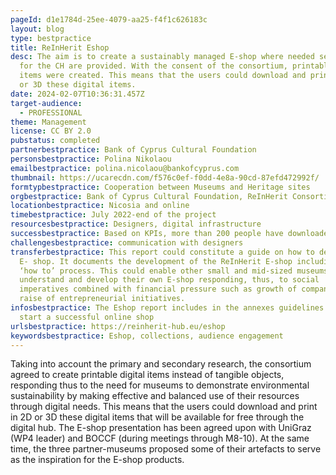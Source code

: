 ```yaml
---
pageId: d1e1784d-25ee-4079-aa25-f4f1c626183c
layout: blog
type: bestpractice
title: ReInHerit Eshop
desc: The aim is to create a sustainably managed E-shop where needed services
  for the CH are provided. With the consent of the consortium, printable digital
  items were created. This means that the users could download and print in 2D
  or 3D these digital items.
date: 2024-02-07T10:36:31.457Z
target-audience:
  - PROFESSIONAL
theme: Management
license: CC BY 2.0
pubstatus: completed
partnerbestpractice: Bank of Cyprus Cultural Foundation
personsbestpractice: Polina Nikolaou
emailbestpractice: polina.nicolaou@bankofcyprus.com
thumbnail: https://ucarecdn.com/f576c0ef-f0dd-4e8a-90cd-87efd472992f/
formtypbestpractice: Cooperation between Museums and Heritage sites
orgbestpractice: Bank of Cyprus Cultural Foundation, ReInHerit Consortium
locationbestpractice: Nicosia and online
timebestpractice: July 2022-end of the project
resourcesbestpractice: Designers, digital infrastructure
successbestpractice: Based on KPIs, more than 200 people have downloaded the products
challengesbestpractice: communication with designers
transferbestpractice: This report could constitute a guide on how to develop an
  E- shop. It documents the development of the ReInHerit E-shop including the
  ‘how to’ process. This could enable other small and mid-sized museums to
  understand and develop their own E-shop responding, thus, to social
  imperatives combined with financial pressure such as growth of companies and
  raise of entrepreneurial initiatives.
infosbestpractice: The Eshop report includes in the annexes guidelines on how to
  start a successful online shop
urlsbestpractice: https://reinherit-hub.eu/eshop
keywordsbestpractice: Eshop, collections, audience engagement
---
```

Taking into account the primary and secondary research, the consortium agreed to create printable digital items instead of tangible objects, responding thus to the need for museums to demonstrate environmental sustainability by making effective and balanced use of their resources through digital needs. This means that the users could download and print in 2D or 3D these digital items that will be available for free through the digital hub. The E-shop presentation has been agreed upon with UniGraz (WP4 leader) and BOCCF (during meetings through M8-10). At the same time, the three partner-museums proposed some of their artefacts to serve as the inspiration for the E-shop products.
